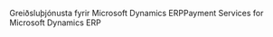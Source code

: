 <span data-ttu-id="69d62-101">Greiðsluþjónusta fyrir Microsoft Dynamics ERP</span><span class="sxs-lookup"><span data-stu-id="69d62-101">Payment Services for Microsoft Dynamics ERP</span></span>